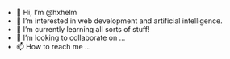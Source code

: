- 👋 Hi, I’m @hxhelm
- 👀 I’m interested in web development and artificial intelligence.
- 🌱 I’m currently learning all sorts of stuff!
- 💞️ I’m looking to collaborate on ...
- 📫 How to reach me ...

<!---
hxhelm/hxhelm is a ✨ special ✨ repository because its `README.md` (this file) appears on your GitHub profile.
You can click the Preview link to take a look at your changes.
--->
